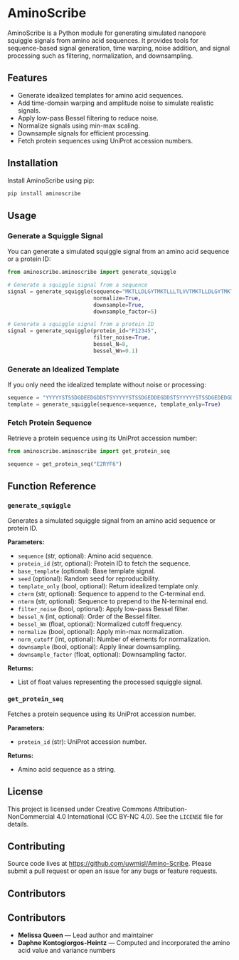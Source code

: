 # AminoScribe

AminoScribe is a Python module for generating simulated nanopore squiggle signals from amino acid sequences. It provides tools for sequence-based signal generation, time warping, noise addition, and signal processing such as filtering, normalization, and downsampling.

## Features

- Generate idealized templates for amino acid sequences.
- Add time-domain warping and amplitude noise to simulate realistic signals.
- Apply low-pass Bessel filtering to reduce noise.
- Normalize signals using min-max scaling.
- Downsample signals for efficient processing.
- Fetch protein sequences using UniProt accession numbers.

## Installation

Install AminoScribe using pip:

```bash
pip install aminoscribe
```

## Usage

### Generate a Squiggle Signal

You can generate a simulated squiggle signal from an amino acid sequence or a protein ID:

```python
from aminoscribe.aminoscribe import generate_squiggle

# Generate a squiggle signal from a sequence
signal = generate_squiggle(sequence="MKTLLDLGYTMKTLLLTLVVTMKTLLDLGYTMKTLLLTLVVLLTLVVVTIVCLDLGYTLGYT", 
                           normalize=True, 
                           downsample=True, 
                           downsample_factor=5)

# Generate a squiggle signal from a protein ID
signal = generate_squiggle(protein_id="P12345", 
                           filter_noise=True, 
                           bessel_N=8, 
                           bessel_Wn=0.1)
```

### Generate an Idealized Template

If you only need the idealized template without noise or processing:

```python
sequence = "YYYYYSTSSDGDEEDGDDSTSYYYYYSTSSDGEDDEGDDSTSYYYYYSTSSDGEDEDGDDSTSYYYYYSTSSDGD"
template = generate_squiggle(sequence=sequence, template_only=True)
```

### Fetch Protein Sequence

Retrieve a protein sequence using its UniProt accession number:

```python
from aminoscribe.aminoscribe import get_protein_seq

sequence = get_protein_seq("E2RYF6")
```

## Function Reference

### `generate_squiggle`

Generates a simulated squiggle signal from an amino acid sequence or protein ID.

**Parameters:**
- `sequence` (str, optional): Amino acid sequence.
- `protein_id` (str, optional): Protein ID to fetch the sequence.
- `base_template` (optional): Base template signal.
- `seed` (optional): Random seed for reproducibility.
- `template_only` (bool, optional): Return idealized template only.
- `cterm` (str, optional): Sequence to append to the C-terminal end.
- `nterm` (str, optional): Sequence to prepend to the N-terminal end.
- `filter_noise` (bool, optional): Apply low-pass Bessel filter.
- `bessel_N` (int, optional): Order of the Bessel filter.
- `bessel_Wn` (float, optional): Normalized cutoff frequency.
- `normalize` (bool, optional): Apply min-max normalization.
- `norm_cutoff` (int, optional): Number of elements for normalization.
- `downsample` (bool, optional): Apply linear downsampling.
- `downsample_factor` (float, optional): Downsampling factor.

**Returns:**
- List of float values representing the processed squiggle signal.

### `get_protein_seq`

Fetches a protein sequence using its UniProt accession number.

**Parameters:**
- `protein_id` (str): UniProt accession number.

**Returns:**
- Amino acid sequence as a string.

## License

This project is licensed under Creative Commons Attribution-NonCommercial 4.0 International (CC BY-NC 4.0). See the `LICENSE` file for details.

## Contributing

Source code lives at https://github.com/uwmisl/Amino-Scribe. Please submit a pull request or open an issue for any bugs or feature requests.

## Contributors
## Contributors

- **Melissa Queen** — Lead author and maintainer
- **Daphne Kontogiorgos-Heintz** — Computed and incorporated the amino acid value and variance numbers
